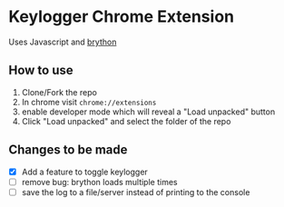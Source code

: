 # Keylogger Chrome Extension
Uses Javascript and [brython](https://brython.info/)

## How to use
1. Clone/Fork the repo
2. In chrome visit `chrome://extensions`
3. enable developer mode which will reveal a "Load unpacked" button
4. Click "Load unpacked" and select the folder of the repo

## Changes to be made
- [x] Add a feature to toggle keylogger
- [ ] remove bug: brython loads multiple times
- [ ] save the log to a file/server instead of printing to the console
